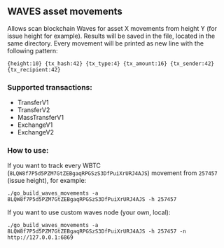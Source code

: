 WAVES asset movements
-
Allows scan blockchain Waves for asset X movements from height Y (for issue height for example).
Results will be saved in the file, located in the same directory.
Every movement will be printed as new line with the following pattern:
```
{height:10} {tx_hash:42} {tx_type:4} {tx_amount:16} {tx_sender:42} {tx_recipient:42}
```

### Supported transactions:
- TransferV1
- TransferV2
- MassTransferV1
- ExchangeV1
- ExchangeV2

### How to use:
If you want to track every WBTC (`8LQW8f7P5d5PZM7GtZEBgaqRPGSzS3DfPuiXrURJ4AJS`) movement from `257457` (issue height), for example:
```
./go_build_waves_movements -a 8LQW8f7P5d5PZM7GtZEBgaqRPGSzS3DfPuiXrURJ4AJS -h 257457
```

If you want to use custom waves node (your own, local):
```
./go_build_waves_movements -a 8LQW8f7P5d5PZM7GtZEBgaqRPGSzS3DfPuiXrURJ4AJS -h 257457 -n http://127.0.0.1:6869
```